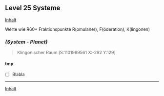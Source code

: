 ## Level 25 Systeme

[Inhalt](README.md#inhalt)

Werte wie R60+ Fraktionspunkte R(omulaner), F(öderation), K(lingonen)

### _**(System - Planet)**_
> Klingonischer Raum [S:1101989561 X:-292 Y:129]

#### tmp
- [ ] Blabla

---

[Inhalt](README.md#inhalt)
